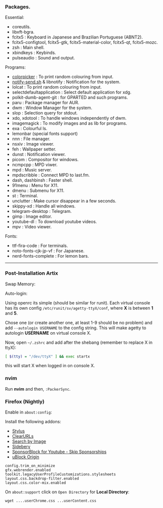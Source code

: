 ### Packages.

Essential:
+ coreutils.
+ libxft-bgra.
+ fcitx5 : Keyboard in Japanese and Brazilian Portuguese (ABNT2).
+ fcitx5-configtool, fcitx5-gtk, fcitx5-material-color, fcitx5-qt, fcitx5-mozc.
+ zsh : Main shell.
+ xbindkeys : Keybinds.
+ pulseaudio : Sound and output.

Programs:

+ [colorpicker](ihttps://github.com/BeyondMagic/colorpicker) : To print random colouring from input.
+ [notify-send.sh](https://github.com/vlevit/notify-send.sh) & libnotify : Notification for the system.
+ lolcat : To print random colouring from input.
+ selectdefaultapplication : Select default application for xdg.
+ polkit-dumb-agent-git : for GPARTED and such programs.
+ paru : Package manager for AUR.
+ dwm : Window Manager for the system.
+ slop : Selection query for stdout.
+ xdo, xdotool : To handle windows independently of dwm.
+ imagemagick : To modify images and as lib for programs.
+ exa : Colourful ls.
+ lemonbar (special fonts support)
+ nnn : File manager.
+ nsxiv : Image viewer.
+ feh : Wallpaper setter.
+ dunst : Notification viewer.
+ picom : Compositor for windows.
+ ncmpcpp : MPD viwer.
+ mpd : Music server.
+ mpdscribble : Connect MPD to last.fm.
+ dash, dashbinsh : Faster shell.
+ 91menu : Menu for X11.
+ dmenu : Submenu for X11.
+ st : Terminal.
+ unclutter : Make cursor disappear in a few seconds.
+ skippy-xd : Handle all windows.
+ telegram-desktop : Telegram.
+ gimp : Image editor.
+ youtube-dl : To download youtube videos.
+ mpv : Video viewer.

Fonts:
+ ttf-fira-code : For terminals.
+ noto-fonts-cjk-jp-vf : For Japanese.
+ nerd-fonts-complete : For lemon bars.

---

### Post-Installation Artix

Swap Memory:

Auto-login:

Using openrc its simple (should be similar for runit). Each virtual
console has its own config `/etc/runit/sv/agetty-ttyX/conf`, where **X** is between **1** and **5**.

Chose one (or create another one, at least 1-9 should be no problem) and
add `--autologin USERNAME` to the config string. This will make agetty to
autologin **USERNAME** on virtual console X.

Now, open `~/.zshrc` and add after the shebang (remember to replace
X in ttyX):

```zsh
[ $(tty) = "/dev/ttyX" ] && exec startx
```

this will start X when logged in on console X.

### nvim

Run **nvim** and then, `:PackerSync`.

### Firefox (Nightly)

Enable in `about:config`:

Install the following addons:
+ [Stylus](https://addons.mozilla.org/en-US/firefox/addon/styl-us/)
+ [ClearURLs](https://addons.mozilla.org/en-US/firefox/addon/clearurls/)
+ [Search by Image](https://addons.mozilla.org/en-US/firefox/addon/search_by_image/)
+ [Sidebery](https://addons.mozilla.org/en-US/firefox/addon/sidebery/)
+ [SponsorBlock for Youtube - Skip Sponsorships](https://addons.mozilla.org/en-US/firefox/addon/sponsorblock/)
+ [uBlock Origin](https://addons.mozilla.org/en-US/firefox/addon/ublock-origin/)

```
config.trim_on_minimize
gfx.webrender.enabled
toolkit.legacyUserProfileCustomizations.stylesheets
layout.css.backdrop-filter.enabled
layout.css.color-mix.enabled
```

On `about:support` click on `Open Directory` for **Local Directory**:

```
wget ....userChrome.css ...userContent.css
```






